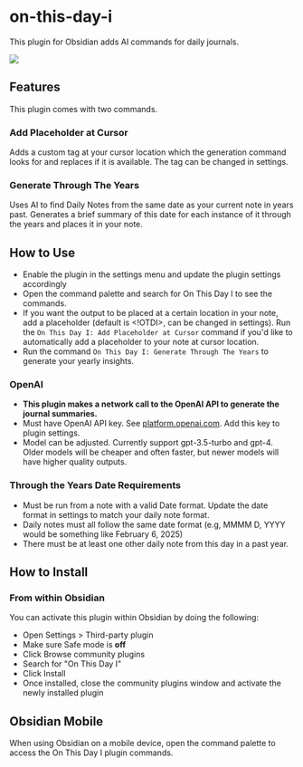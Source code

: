 # on-this-day-i
This plugin for Obsidian adds AI commands for daily journals.

![](https://github.com/benstuart0/on-this-day-i-obsidian/blob/e9f8ad5cb0165089f8bcb8717d4a0a7d033192b7/on-this-day-i-demo.gif)

## Features
This plugin comes with two commands.
### Add Placeholder at Cursor
Adds a custom tag at your cursor location which the generation command looks for and replaces if it is available. The tag can be changed in settings.
### Generate Through The Years
Uses AI to find Daily Notes from the same date as your current note in years past. Generates a brief summary of this date for each instance of it through the years and places it in your note.
## How to Use
- Enable the plugin in the settings menu and update the plugin settings accordingly
- Open the command palette and search for On This Day I to see the commands.
- If you want the output to be placed at a certain location in your note, add a placeholder (default is <!OTDI>, can be changed in settings). Run the `On This Day I: Add Placeholder at Cursor` command if you'd like to automatically add a placeholder to your note at cursor location.
- Run the command `On This Day I: Generate Through The Years` to generate your yearly insights.
### OpenAI
- **This plugin makes a network call to the OpenAI API to generate the journal summaries.**
- Must have OpenAI API key. See [platform.openai.com](https://platform.openai.com/). Add this key to plugin settings.
- Model can be adjusted. Currently support gpt-3.5-turbo and gpt-4. Older models will be cheaper and often faster, but newer models will have higher quality outputs.
### Through the Years Date Requirements
- Must be run from a note with a valid Date format. Update the date format in settings to match your daily note format.
- Daily notes must all follow the same date format (e.g, MMMM D, YYYY would be something like February 6, 2025)
- There must be at least one other daily note from this day in a past year.
## How to Install
### From within Obsidian
You can activate this plugin within Obsidian by doing the following:
- Open Settings > Third-party plugin
- Make sure Safe mode is **off**
- Click Browse community plugins
- Search for "On This Day I"
- Click Install
- Once installed, close the community plugins window and activate the newly installed plugin
## Obsidian Mobile
When using Obsidian on a mobile device, open the command palette to access the On This Day I plugin commands.
